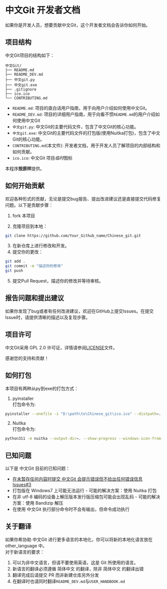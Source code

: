 # 中文Git 开发者文档

如果你是开发人员，想要贡献中文Git，这个开发者文档会告诉你如何开始。

## 项目结构

中文Git项目的结构如下：

```
中文Git/
├── README.md
├── README_DEV.md
├── 中文git.py
├── 中文git.exe
├── .gitignore
├── ico.ico
└── CONTRIBUTING.md
```

* `README.md`: 项目的直白话用户指南，用于向用户介绍如何使用中文Git。
* `README_DEV.md`: 项目的详细用户指南，用于向看不惯`README.md`的用户介绍如何使用中文Git
* `中文git.py`: 中文Git的主要代码文件，包含了中文Git的核心功能。
* `中文git.exe`: 中文Git的主要代码文件的打包版(使用Nuitka打包)，包含了中文Git的核心功能。
* `CONTRIBUTING.md`(本文件): 开发者文档，用于开发人员了解项目的内部结构和如何贡献。
* `ico.ico`: 中文Git 项目*临时*图标

本程序**按原样**提供。<br>

## 如何开始贡献

欢迎各种形式的贡献，无论是提交bug报告、提出改进建议还是直接提交代码修复问题。以下是贡献步骤：

1. fork 本项目

2. 克隆项目到本地：

```bash
git clone https://github.com/Your_Github_name/Chinese_git.git
```

3. 在新仓库上进行修改和开发。
4. 提交你的更改：

```bash
git add .
git commit -m "描述你的修改"
git push
```

5. 提交Pull Request，描述你的修改并等待审核。

## 报告问题和提出建议

如果你发现了bug或者有任何改进建议，欢迎在GitHub上提交Issues。在提交Issue时，请提供清晰的描述以及复现步骤。

## 项目许可

中文Git采用 GPL 2.0 许可证，详情请参阅[LICENSE](https://github.com/DuckDuckStudio/Chinese_git/blob/main/LICENSE)文件。

感谢您的支持和贡献！

## 如何打包

本项目有两种从py到exe的打包方式：<br>
1. pyinstaller<br>
打包命令为:<br>
```bash
pyinstaller --onefile -i "D:\path\to\Chinese_git\ico.ico" --distpath=. 中文git-pack.py
```
2. Nuitka<br>
打包命令为:<br>
```bash
python311 -m nuitka --output-dir=. --show-progress --windows-icon-from-ico="D:\path\to\Chinese_git\ico.ico" --onefile --remove-output 中文git-pack.py
```

## 已知问题

以下是 中文Git 目前的已知问题：<br>
* [在未暂存任何内容时提交 中文Git 会提示错误但不给出任何错误信息 Issues#3](https://github.com/DuckDuckStudio/Chinese_git/issues/3)
* 打包版在 Windows7 上可能无法运行 - 可能的解决方案：使用 Nuitka 打包
* 在非 utf-8 编码的设备上解压版本发行版压缩包可能会出现乱码 - 可能的解决方案：使用 Bandizip 解压
* 在使用 中文Git 执行部分命令时不会有输出，但命令成功执行

## 关于翻译
如果你希协助 中文Git 进行更多语言的本地化，你可以将新的本地化语言放在 other_language 中。<br>
对于新语言的要求：<br>
1. 可以为非中文语言，但请不要使用英语，这是 Git 所使用的语言。
2. 新语言的翻译必须遵循 简体中文 的翻译，除非 简体中文 的翻译出错
3. 翻译完成后请提交 PR 而非新建仓库另外分发
4. 在翻译时也请同时翻译`README_DEV.md`与`USER_HANDBOOK.md`
